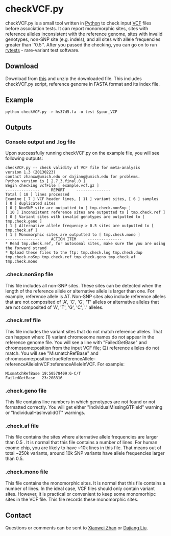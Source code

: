 checkVCF.py
===========

checkVCF.py is a small tool written in [Python](www.python.org/) to check input [VCF](http://www.1000genomes.org/wiki/Analysis/Variant%20Call%20Format/vcf-variant-call-format-version-41) files before association tests. 
It can report monomorphic sites, sites with reference alleles inconsistent with the reference genome, sites with invalid genotypes, non-SNP site (e.g. indels), and all sites with allele frequencies greater than ''0.5''.
After you passed the checking, you can go on to run [rvtests](https://github.com/zhanxw/rvtests) - rare-variant test software.

Download
--------

Download from [this](http://www.sph.umich.edu/csg/zhanxw/software/checkVCF/checkVCF-20130223.tar.gz) and unzip the downloaded file.
This includes checkVCF.py script, reference genome in FASTA format and its index file.

Example
-------

    python checkVCF.py -r hs37d5.fa -o test $your_VCF

Outputs
-------

### Console output and .log file
Upon successfully running checkVCF.py on the example file, you will see following outputs:

    checkVCF.py -- check validity of VCF file for meta-analysis
    version 1.3 (20130223)
    contact zhanxw@umich.edu or dajiang@umich.edu for problems.
    Python version is [ 2.7.3.final.0 ] 
    Begin checking vcfFile [ example.vcf.gz ]
    ---------------     REPORT     ---------------
    Total [ 18 ] lines processed
    Examine [ 7 ] VCF header lines, [ 11 ] variant sites, [ 6 ] samples
    [ 0 ] duplicated sites
    [ 0 ] NonSNP site are outputted to [ tmp.check.nonSnp ]
    [ 10 ] Inconsistent reference sites are outputted to [ tmp.check.ref ]
    [ 0 ] Variant sites with invalid genotypes are outputted to [ tmp.check.geno ]
    [ 1 ] Alternative allele frequency > 0.5 sites are outputted to [ tmp.check.af ]
    [ 1 ] Monomorphic sites are outputted to [ tmp.check.mono ]
    ---------------     ACTION ITEM     ---------------
    * Read tmp.check.ref, for autosomal sites, make sure the you are using the forward strand
    * Upload these files to the ftp: tmp.check.log tmp.check.dup tmp.check.noSnp tmp.check.ref tmp.check.geno tmp.check.af tmp.check.mono

### .check.nonSnp file

This file includes all non-SNP sites. These sites can be detected when the length of the reference allele or alternative allele is larger than one. For example, reference allele is AT. Non-SNP sites also include reference alleles that are not composited of 'A', 'C', 'G', 'T' alleles or alternative alleles that are not composited of 'A', 'T', 'G', 'C', '.' alleles.

### .check.ref file

This file includes the variant sites that do not match reference alleles.
That can happen when: (1) variant chromosome names do not appear in the reference genome file. You will see a line with "FailedGetBase" and chromosome:position from the input VCF file; (2) reference alleles do not match. You will see "MismatchRefBase" and chromosome:position:trueReferenceAllele-referenceAlleleInVCF:referenceAlleleInVCF. For example:

    MismatchRefBase 19:50578409:G-C/T
    FailedGetBase   23:208316
	
### .check.geno file

This file contains line numbers in which genotypes are not found or not formatted correctly.
You will get either "IndividualMissingGTField" warning or "IndividualHasInvalidGT" warnings.

### .check.af file

This file contains the sites where alternative allele frequencies are larger than 0.5 . 
It is normal that this file contains a number of lines. 
For human exome chip, you are likely to have ~10k lines in this file. 
That means out of total ~250k variants, around 10k SNP variants have allele frequencies larger than 0.5.

### .check.mono file

This file contains the monomorphic sites.
It is normal that this file contains a number of lines.
In the ideal case, VCF files should only contain variant sites.
However, it is practical or convenient to keep some monomorhipc sites in the VCF file.
This file records these monomorphic sites.

Contact
-------

Questions or comments can be sent to [Xiaowei Zhan](mailto:zhanxw@umich.edu)  or [Dajiang Liu](mailto:dajiang@umich.edu).
